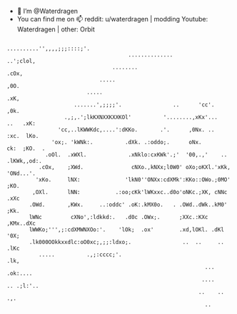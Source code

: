 - 👋 I’m @Waterdragen
- You can find me on 📫 reddit: u/waterdragen | modding Youtube: Waterdragen | other: Orbit

<!---
Waterdragen/Waterdragen is a ✨ special ✨ repository because its `README.md` (this file) appears on your GitHub profile.
You can click the Preview link to take a look at your changes.
--->
                                                                                                                                                                                                        
                                                                                                    
                                                   ..........'',,,,;;;::::;'.                       
                                          ..............               ..';clol,                    
                                     ........                                .cOx,                  
                                 .....                                         ,0O.                 
                             .....                                             .xK,                 
                         .......',;;;;'.                ..      'cc'.          ,0k.                 
                      .,;,.';lkKXNXXKXXKOl'          '........,xKx'...   ..   .xK:                  
                    'cc,..lKWWKdc,....':dKKo.       .'.      ,0Nx. ..   :xc.  lKo.                  
                  'ox;. 'kWNk:.          .dXk. .:oddo;.      oNx.       ck:  ;KO.  .                
                .oOl.  .xWXl.             .xNklo:cxKWk'.;'  '00,.,'    ..  .lKWk,,od:.              
              .cOx,    ;XWd.               cNXo.,kNXx;l0W0' oXo;oKXl.'xKk, 'ONd...'.                
             'xKo.     lNX:              'lkN0''ONXx:cdXMk':KKo::OWo.;0MO' ;KO.                     
            ,OXl.      lNN:           .:oo;cKk'lWKxxc..d0o'oNKc.;XK, cNNc .xXc                      
           .OWd.       ,KWx.     ..:oddc' .oK:.kMX0o.   . .OWd..dWk..kM0' ;Kk.                      
           lWNc         cXNo',:ldkkd:.   .d0c .OWx;.      ;XXc.:KXc ,KMx..dXc                       
           lWWKo;''',;:cdXMWNXOo:'.    'lOk;  .ox'        .xd,lOKl. .dKl '0X;                       
           .lk000OOkkxxdlc:oO0xc;,;;:ldxo;.                ..  ..     .. .lKc                       
              .....          .,;:cccc;'.                                  .lk,                      
                                                                  ...      .ok:....                 
                                                                 ....    .. .;l:'..                 
                                                                ..    ..       .,.                  
                                                                  ..                                                                                        
                                                                                                                                                                                                        
